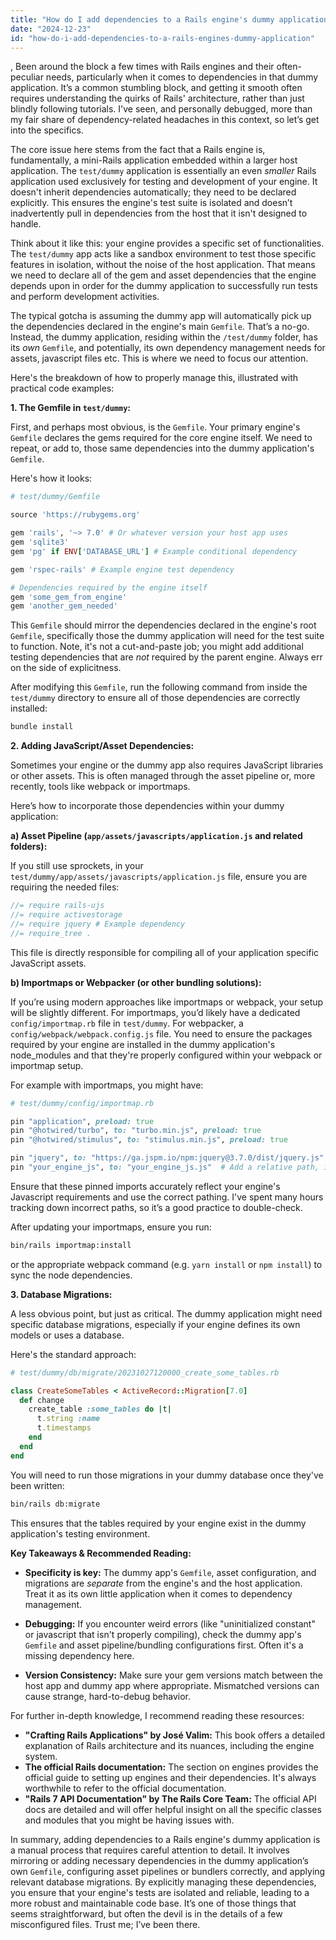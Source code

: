 ```yaml
---
title: "How do I add dependencies to a Rails engine's dummy application?"
date: "2024-12-23"
id: "how-do-i-add-dependencies-to-a-rails-engines-dummy-application"
---
```


,  Been around the block a few times with Rails engines and their often-peculiar needs, particularly when it comes to dependencies in that dummy application. It’s a common stumbling block, and getting it smooth often requires understanding the quirks of Rails' architecture, rather than just blindly following tutorials. I've seen, and personally debugged, more than my fair share of dependency-related headaches in this context, so let’s get into the specifics.

The core issue here stems from the fact that a Rails engine is, fundamentally, a mini-Rails application embedded within a larger host application. The `test/dummy` application is essentially an even *smaller* Rails application used exclusively for testing and development of your engine. It doesn't inherit dependencies automatically; they need to be declared explicitly. This ensures the engine's test suite is isolated and doesn’t inadvertently pull in dependencies from the host that it isn't designed to handle.

Think about it like this: your engine provides a specific set of functionalities. The `test/dummy` app acts like a sandbox environment to test those specific features in isolation, without the noise of the host application. That means we need to declare all of the gem and asset dependencies that the engine depends upon in order for the dummy application to successfully run tests and perform development activities.

The typical gotcha is assuming the dummy app will automatically pick up the dependencies declared in the engine's main `Gemfile`. That’s a no-go. Instead, the dummy application, residing within the `/test/dummy` folder, has its *own* `Gemfile`, and potentially, its own dependency management needs for assets, javascript files etc. This is where we need to focus our attention.

Here's the breakdown of how to properly manage this, illustrated with practical code examples:

**1. The Gemfile in `test/dummy`:**

First, and perhaps most obvious, is the `Gemfile`. Your primary engine's `Gemfile` declares the gems required for the core engine itself. We need to repeat, or add to, those same dependencies into the dummy application's `Gemfile`.

Here's how it looks:

```ruby
# test/dummy/Gemfile

source 'https://rubygems.org'

gem 'rails', '~> 7.0' # Or whatever version your host app uses
gem 'sqlite3'
gem 'pg' if ENV['DATABASE_URL'] # Example conditional dependency

gem 'rspec-rails' # Example engine test dependency

# Dependencies required by the engine itself
gem 'some_gem_from_engine'
gem 'another_gem_needed'
```

This `Gemfile` should mirror the dependencies declared in the engine's root `Gemfile`, specifically those the dummy application will need for the test suite to function. Note, it's not a cut-and-paste job; you might add additional testing dependencies that are *not* required by the parent engine. Always err on the side of explicitness.

After modifying this `Gemfile`, run the following command from inside the `test/dummy` directory to ensure all of those dependencies are correctly installed:

```bash
bundle install
```

**2. Adding JavaScript/Asset Dependencies:**

Sometimes your engine or the dummy app also requires JavaScript libraries or other assets. This is often managed through the asset pipeline or, more recently, tools like webpack or importmaps.

Here’s how to incorporate those dependencies within your dummy application:

**a) Asset Pipeline (`app/assets/javascripts/application.js` and related folders):**

 If you still use sprockets, in your `test/dummy/app/assets/javascripts/application.js` file, ensure you are requiring the needed files:

```javascript
//= require rails-ujs
//= require activestorage
//= require jquery # Example dependency
//= require_tree .
```

This file is directly responsible for compiling all of your application specific JavaScript assets.

**b) Importmaps or Webpacker (or other bundling solutions):**

If you’re using modern approaches like importmaps or webpack, your setup will be slightly different. For importmaps, you’d likely have a dedicated `config/importmap.rb` file in `test/dummy`. For webpacker, a `config/webpack/webpack.config.js` file. You need to ensure the packages required by your engine are installed in the dummy application's node_modules and that they're properly configured within your webpack or importmap setup.

For example with importmaps, you might have:

```ruby
# test/dummy/config/importmap.rb

pin "application", preload: true
pin "@hotwired/turbo", to: "turbo.min.js", preload: true
pin "@hotwired/stimulus", to: "stimulus.min.js", preload: true

pin "jquery", to: "https://ga.jspm.io/npm:jquery@3.7.0/dist/jquery.js"  # Example
pin "your_engine_js", to: "your_engine_js.js"  # Add a relative path, if necessary.
```

Ensure that these pinned imports accurately reflect your engine's Javascript requirements and use the correct pathing. I've spent many hours tracking down incorrect paths, so it’s a good practice to double-check.

After updating your importmaps, ensure you run:

```bash
bin/rails importmap:install
```
or the appropriate webpack command (e.g. `yarn install` or `npm install`) to sync the node dependencies.

**3. Database Migrations:**

A less obvious point, but just as critical. The dummy application might need specific database migrations, especially if your engine defines its own models or uses a database.

Here's the standard approach:

```ruby
# test/dummy/db/migrate/20231027120000_create_some_tables.rb

class CreateSomeTables < ActiveRecord::Migration[7.0]
  def change
    create_table :some_tables do |t|
      t.string :name
      t.timestamps
    end
  end
end
```

You will need to run those migrations in your dummy database once they've been written:

```bash
bin/rails db:migrate
```

This ensures that the tables required by your engine exist in the dummy application's testing environment.

**Key Takeaways & Recommended Reading:**

*   **Specificity is key:** The dummy app's `Gemfile`, asset configuration, and migrations are *separate* from the engine's and the host application. Treat it as its own little application when it comes to dependency management.

*   **Debugging:** If you encounter weird errors (like "uninitialized constant" or javascript that isn't properly compiling), check the dummy app's `Gemfile` and asset pipeline/bundling configurations first. Often it's a missing dependency here.

*   **Version Consistency:** Make sure your gem versions match between the host app and dummy app where appropriate. Mismatched versions can cause strange, hard-to-debug behavior.

For further in-depth knowledge, I recommend reading these resources:

*   **"Crafting Rails Applications" by José Valim:** This book offers a detailed explanation of Rails architecture and its nuances, including the engine system.
*   **The official Rails documentation:** The section on engines provides the official guide to setting up engines and their dependencies. It's always worthwhile to refer to the official documentation.
*   **"Rails 7 API Documentation" by The Rails Core Team:** The official API docs are detailed and will offer helpful insight on all the specific classes and modules that you might be having issues with.

In summary, adding dependencies to a Rails engine's dummy application is a manual process that requires careful attention to detail. It involves mirroring or adding necessary dependencies in the dummy application’s own `Gemfile`, configuring asset pipelines or bundlers correctly, and applying relevant database migrations. By explicitly managing these dependencies, you ensure that your engine's tests are isolated and reliable, leading to a more robust and maintainable code base. It’s one of those things that seems straightforward, but often the devil is in the details of a few misconfigured files. Trust me; I’ve been there.
